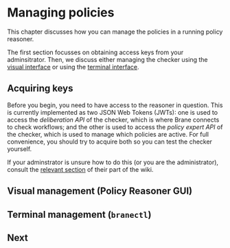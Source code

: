 # Managing policies
This chapter discusses how you can manage the policies in a running policy reasoner.

The first section focusses on obtaining access keys from your adminsitrator. Then, we discuss either managing the checker using the [visual interface](#visual-management-policy-reasoner-gui) or using the [terminal interface](#terminal-management-branectl).


## Acquiring keys
Before you begin, you need to have access to the reasoner in question. This is currently implemented as two JSON Web Tokens (JWTs): one is used to access the _deliberation API_ of the checker, which is where Brane connects to check workflows; and the other is used to access the _policy expert API_ of the checker, which is used to manage which policies are active. For full convenience, you should try to acquire both so you can test the checker yourself.

If your adminstrator is unsure how to do this (or you are the administrator), consult the [relevant section](../system-admins/installation/worker-node.md#writing-policies) of their part of the wiki.


## Visual management (Policy Reasoner GUI)


## Terminal management (`branectl`)


## Next
